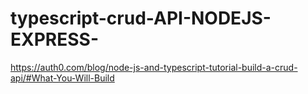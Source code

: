 # typescript-crud-API-NODEJS-EXPRESS-
https://auth0.com/blog/node-js-and-typescript-tutorial-build-a-crud-api/#What-You-Will-Build